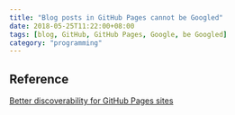 ```yaml
---
title: "Blog posts in GitHub Pages cannot be Googled"
date: 2018-05-25T11:22:00+08:00
tags: [blog, GitHub, GitHub Pages, Google, be Googled]
category: "programming"
---
```


## Reference
[Better discoverability for GitHub Pages sites](https://blog.github.com/2016-05-10-better-discoverability-for-github-pages-sites/)